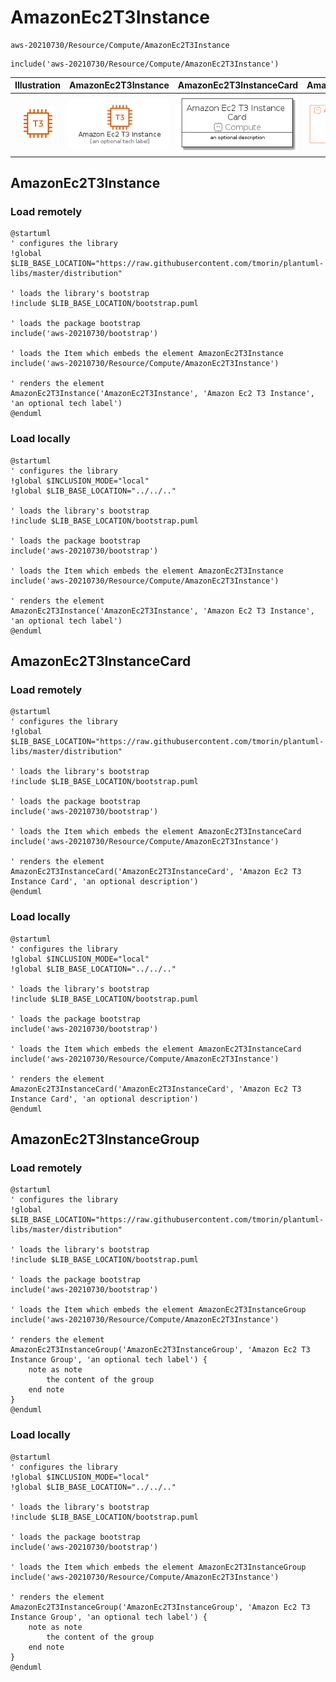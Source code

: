 # AmazonEc2T3Instance


```text
aws-20210730/Resource/Compute/AmazonEc2T3Instance
```

```text
include('aws-20210730/Resource/Compute/AmazonEc2T3Instance')
```



| Illustration | AmazonEc2T3Instance | AmazonEc2T3InstanceCard | AmazonEc2T3InstanceGroup |
| :---: | :---: | :---: | :---: |
| ![illustration for Illustration](../../../aws-20210730/Resource/Compute/AmazonEc2T3Instance.png) | ![illustration for AmazonEc2T3Instance](../../../aws-20210730/Resource/Compute/AmazonEc2T3Instance.Local.png) | ![illustration for AmazonEc2T3InstanceCard](../../../aws-20210730/Resource/Compute/AmazonEc2T3InstanceCard.Local.png) | ![illustration for AmazonEc2T3InstanceGroup](../../../aws-20210730/Resource/Compute/AmazonEc2T3InstanceGroup.Local.png) |




## AmazonEc2T3Instance

### Load remotely
```plantuml
@startuml
' configures the library
!global $LIB_BASE_LOCATION="https://raw.githubusercontent.com/tmorin/plantuml-libs/master/distribution"

' loads the library's bootstrap
!include $LIB_BASE_LOCATION/bootstrap.puml

' loads the package bootstrap
include('aws-20210730/bootstrap')

' loads the Item which embeds the element AmazonEc2T3Instance
include('aws-20210730/Resource/Compute/AmazonEc2T3Instance')

' renders the element
AmazonEc2T3Instance('AmazonEc2T3Instance', 'Amazon Ec2 T3 Instance', 'an optional tech label')
@enduml
```

### Load locally
```plantuml
@startuml
' configures the library
!global $INCLUSION_MODE="local"
!global $LIB_BASE_LOCATION="../../.."

' loads the library's bootstrap
!include $LIB_BASE_LOCATION/bootstrap.puml

' loads the package bootstrap
include('aws-20210730/bootstrap')

' loads the Item which embeds the element AmazonEc2T3Instance
include('aws-20210730/Resource/Compute/AmazonEc2T3Instance')

' renders the element
AmazonEc2T3Instance('AmazonEc2T3Instance', 'Amazon Ec2 T3 Instance', 'an optional tech label')
@enduml
```

## AmazonEc2T3InstanceCard

### Load remotely
```plantuml
@startuml
' configures the library
!global $LIB_BASE_LOCATION="https://raw.githubusercontent.com/tmorin/plantuml-libs/master/distribution"

' loads the library's bootstrap
!include $LIB_BASE_LOCATION/bootstrap.puml

' loads the package bootstrap
include('aws-20210730/bootstrap')

' loads the Item which embeds the element AmazonEc2T3InstanceCard
include('aws-20210730/Resource/Compute/AmazonEc2T3Instance')

' renders the element
AmazonEc2T3InstanceCard('AmazonEc2T3InstanceCard', 'Amazon Ec2 T3 Instance Card', 'an optional description')
@enduml
```

### Load locally
```plantuml
@startuml
' configures the library
!global $INCLUSION_MODE="local"
!global $LIB_BASE_LOCATION="../../.."

' loads the library's bootstrap
!include $LIB_BASE_LOCATION/bootstrap.puml

' loads the package bootstrap
include('aws-20210730/bootstrap')

' loads the Item which embeds the element AmazonEc2T3InstanceCard
include('aws-20210730/Resource/Compute/AmazonEc2T3Instance')

' renders the element
AmazonEc2T3InstanceCard('AmazonEc2T3InstanceCard', 'Amazon Ec2 T3 Instance Card', 'an optional description')
@enduml
```

## AmazonEc2T3InstanceGroup

### Load remotely
```plantuml
@startuml
' configures the library
!global $LIB_BASE_LOCATION="https://raw.githubusercontent.com/tmorin/plantuml-libs/master/distribution"

' loads the library's bootstrap
!include $LIB_BASE_LOCATION/bootstrap.puml

' loads the package bootstrap
include('aws-20210730/bootstrap')

' loads the Item which embeds the element AmazonEc2T3InstanceGroup
include('aws-20210730/Resource/Compute/AmazonEc2T3Instance')

' renders the element
AmazonEc2T3InstanceGroup('AmazonEc2T3InstanceGroup', 'Amazon Ec2 T3 Instance Group', 'an optional tech label') {
    note as note
        the content of the group
    end note
}
@enduml
```

### Load locally
```plantuml
@startuml
' configures the library
!global $INCLUSION_MODE="local"
!global $LIB_BASE_LOCATION="../../.."

' loads the library's bootstrap
!include $LIB_BASE_LOCATION/bootstrap.puml

' loads the package bootstrap
include('aws-20210730/bootstrap')

' loads the Item which embeds the element AmazonEc2T3InstanceGroup
include('aws-20210730/Resource/Compute/AmazonEc2T3Instance')

' renders the element
AmazonEc2T3InstanceGroup('AmazonEc2T3InstanceGroup', 'Amazon Ec2 T3 Instance Group', 'an optional tech label') {
    note as note
        the content of the group
    end note
}
@enduml
```


